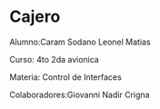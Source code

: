 # Cajero

Alumno:Caram Sodano Leonel Matias

Curso: 4to 2da avionica

Materia: Control de Interfaces

Colaboradores:Giovanni Nadir Crigna

